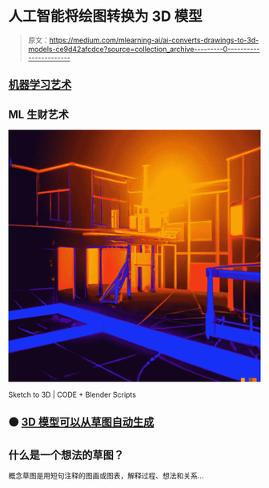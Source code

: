 # 人工智能将绘图转换为 3D 模型

> 原文：<https://medium.com/mlearning-ai/ai-converts-drawings-to-3d-models-ce9d42afcdce?source=collection_archive---------0----------------------->

## [机器学习艺术](https://mlearning.substack.com/p/how-does-ai-turn-your-drawing-into?r=z7zu8&s=w&utm_campaign=post&utm_medium=web)

## **ML 生财艺术**

[![](img/6566ed452ba39af272dd27f644b96485.png)](https://mlearning.substack.com/p/how-does-ai-turn-your-drawing-into?r=z7zu8&s=w&utm_campaign=post&utm_medium=web)

Sketch to 3D | CODE + Blender Scripts

## 🟠 [3D 模型可以从草图自动生成](https://mlearning.substack.com/p/how-does-ai-turn-your-drawing-into?r=z7zu8&s=w&utm_campaign=post&utm_medium=web)

## 什么是一个想法的草图？

概念草图是用短句注释的图画或图表，解释过程、想法和关系…